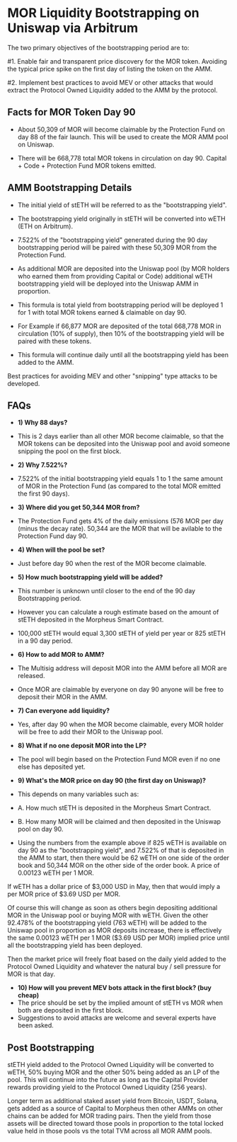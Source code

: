 # MOR Liquidity Bootstrapping on Uniswap via Arbitrum
The two primary objectives of the bootstrapping period are to: 

#1. Enable fair and transparent price discovery for the MOR token. Avoiding the typical price spike on the first day of listing the token on the AMM.

#2. Implement best practices to avoid MEV or other attacks that would extract the Protocol Owned Liquidity added to the AMM by the protocol.

## Facts for MOR Token Day 90
- About 50,309 of MOR will become claimable by the Protection Fund on day 88 of the fair launch. This will be used to create the MOR AMM pool on Uniswap.

- There will be 668,778 total MOR tokens in circulation on day 90. Capital + Code + Protection Fund MOR tokens emitted.

## AMM Bootstrapping Details
- The initial yield of stETH will be referred to as the "bootstrapping yield".

- The bootstrapping yield originally in stETH will be converted into wETH (ETH on Arbitrum).

- 7.522% of the "bootstrapping yield" generated during the 90 day bootstrapping period will be paired with these 50,309 MOR from the Protection Fund.

- As additional MOR are deposited into the Uniswap pool (by MOR holders who earned them from providing Capital or Code) additional wETH bootstrapping yield will be deployed into the Uniswap AMM in proportion.

- This formula is total yield from bootstrapping period will be deployed 1 for 1 with total MOR tokens earned & claimable on day 90.

- For Example if 66,877 MOR are deposited of the total 668,778 MOR in circulation (10% of supply), then 10% of the bootstrapping yield will be paired with these tokens. 

- This formula will continue daily until all the bootstrapping yield has been added to the AMM.

Best practices for avoiding MEV and other "snipping" type attacks to be developed.

## FAQs

- **1) Why 88 days?**
- This is 2 days earlier than all other MOR become claimable, so that the MOR tokens can be deposited into the Uniswap pool and avoid someone snipping the pool on the first block.

- **2) Why 7.522%?**
- 7.522% of the initial bootstrapping yield equals 1 to 1 the same amount of MOR in the Protection Fund (as compared to the total MOR emitted the first 90 days).

- **3) Where did you get 50,344 MOR from?**
- The Protection Fund gets 4% of the daily emissions (576 MOR per day (minus the decay rate). 50,344 are the MOR that will be avilable to the Protection Fund day 90.

- **4) When will the pool be set?**
- Just before day 90 when the rest of the MOR become claimable.

- **5) How much bootstrapping yield will be added?**
- This number is unknown until closer to the end of the 90 day Bootstrapping period.
- However you can calculate a rough estimate based on the amount of stETH deposited in the Morpheus Smart Contract.
- 100,000 stETH would equal 3,300 stETH of yield per year or 825 stETH in a 90 day period.

- **6) How to add MOR to AMM?**
- The Multisig address will deposit MOR into the AMM before all MOR are released.
- Once MOR are claimable by everyone on day 90 anyone will be free to deposit their MOR in the AMM.

- **7) Can everyone add liquidity?**
- Yes, after day 90 when the MOR become claimable, every MOR holder will be free to add their MOR to the Uniswap pool.

- **8) What if no one deposit MOR into the LP?**
- The pool will begin based on the Protection Fund MOR even if no one else has deposited yet.

- **9) What's the MOR price on day 90 (the first day on Uniswap)?**
- This depends on many variables such as: 
- A. How much stETH is deposited in the Morpheus Smart Contract.
- B. How many MOR will be claimed and then deposited in the Uniswap pool on day 90.
  
- Using the numbers from the example above if 825 wETH is available on day 90 as the "bootstrapping yield", and 7.522% of that is deposited in the AMM to start, then there would be 62 wETH on one side of the order book and 50,344 MOR on the other side of the order book. A price of 0.00123 wETH per 1 MOR.

If wETH has a dollar price of $3,000 USD in May, then that would imply a per MOR price of $3.69 USD per MOR. 

Of course this will change as soon as others begin depositing additional MOR in the Uniswap pool or buying MOR with wETH.
Given the other 92.478% of the bootstrapping yield (763 wETH) will be added to the Uniswap pool in proportion as MOR deposits increase, there is effectively the same 0.00123 wETH per 1 MOR ($3.69 USD per MOR) implied price until all the bootstrapping yield has been deployed. 

Then the market price will freely float based on the daily yield added to the Protocol Owned Liquidity and whatever the natural buy / sell pressure for MOR is that day.

- **10) How will you prevent MEV bots attack in the first block? (buy cheap)**
- The price should be set by the implied amount of stETH vs MOR when both are deposited in the first block.
- Suggestions to avoid attacks are welcome and several experts have been asked.

## Post Bootstrapping

stETH yield added to the Protocol Owned Liquidity will be converted to wETH, 50% buying MOR and the other 50% being added as an LP of the pool. This will continue into the future as long as the Capital Provider rewards providing yield to the Protocol Owned Liquidity (256 years).

Longer term as additional staked asset yield from Bitcoin, USDT, Solana, gets added as a source of Capital to Morpheus then other AMMs on other chains can be added for MOR trading pairs. Then the yield from those assets will be directed toward those pools in proportion to the total locked value held in those pools vs the total TVM across all MOR AMM pools.
